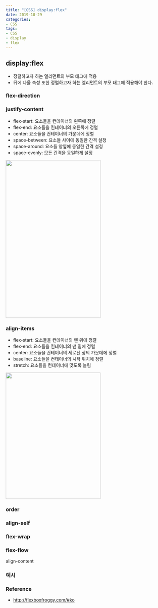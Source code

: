 ```yaml
---
title: "[CSS] display:flex"
date: 2019-10-29
categories:
- CSS
tags:
- CSS
- display
- flex
---
```


## display:flex
- 정렬하고자 하는 엘리먼트의 부모 태그에 적용
- 뒤에 나올 속성 또한 정렬하고자 하는 엘리먼트의 부모 태그에 적용해야 한다.

### flex-direction
###  justify-content
- flex-start: 요소들을 컨테이너의 왼쪽에 정렬
- flex-end: 요소들을 컨테이너의 오른쪽에 정렬
- center: 요소들을 컨테이너의 가운데에 정렬
- space-between: 요소들 사이에 동일한 간격 설정
- space-around: 요소들 양옆에 동일한 간격 설정
- space-evenly: 모든 간격을 동일하게 설정<br>
<img src="https://css-tricks.com/wp-content/uploads/2018/10/justify-content.svg" width="300" height="500">

### align-items
- flex-start: 요소들을 컨테이너의 맨 위에 정렬
- flex-end: 요소들을 컨테이너의 맨 밑에 정렬
- center: 요소들을 컨테이너의 세로선 상의 가운데에 정렬
- baseline: 요소들을 컨테이너의 시작 위치에 정렬
- stretch: 요소들을 컨테이너에 맞도록 늘림<br>
<img src="https://css-tricks.com/wp-content/uploads/2018/10/align-items.svg" width="300" height="400" style="margin-left:0;">

### order
### align-self
### flex-wrap
### flex-flow
align-content

### 예시

### Reference
- <http://flexboxfroggy.com/#ko>